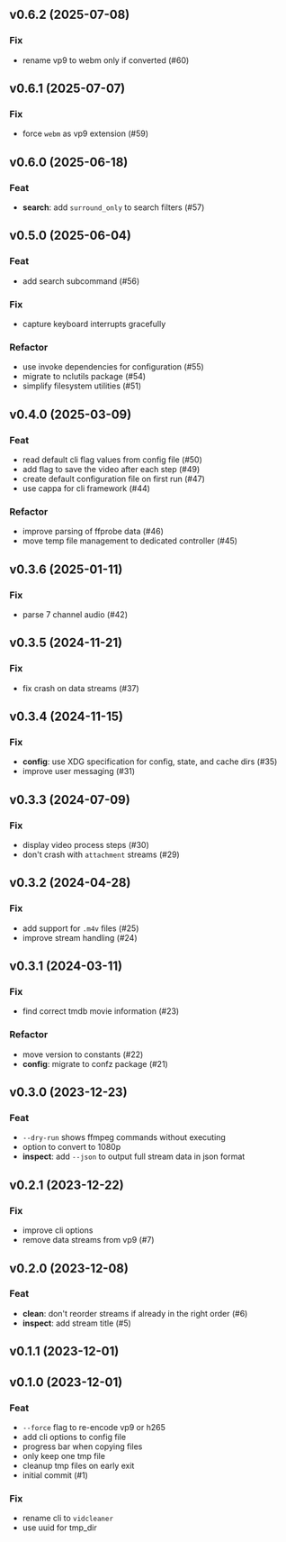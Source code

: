 ## v0.6.2 (2025-07-08)

### Fix

- rename vp9 to webm only if converted (#60)

## v0.6.1 (2025-07-07)

### Fix

- force `webm` as vp9 extension (#59)

## v0.6.0 (2025-06-18)

### Feat

- **search**: add `surround_only` to search filters (#57)

## v0.5.0 (2025-06-04)

### Feat

- add search subcommand (#56)

### Fix

- capture keyboard interrupts gracefully

### Refactor

- use invoke dependencies for configuration (#55)
- migrate to nclutils package (#54)
- simplify filesystem utilities (#51)

## v0.4.0 (2025-03-09)

### Feat

- read default cli flag values from config file (#50)
- add flag to save the video after each step (#49)
- create default configuration file on first run (#47)
- use cappa for cli framework (#44)

### Refactor

- improve parsing of ffprobe data (#46)
- move temp file management to dedicated controller (#45)

## v0.3.6 (2025-01-11)

### Fix

- parse 7 channel audio (#42)

## v0.3.5 (2024-11-21)

### Fix

- fix crash on data streams (#37)

## v0.3.4 (2024-11-15)

### Fix

- **config**: use XDG specification for config, state, and cache dirs (#35)
- improve user messaging (#31)

## v0.3.3 (2024-07-09)

### Fix

- display video process steps (#30)
- don't crash with `attachment` streams (#29)

## v0.3.2 (2024-04-28)

### Fix

- add support for `.m4v` files (#25)
- improve stream handling (#24)

## v0.3.1 (2024-03-11)

### Fix

- find correct tmdb movie information (#23)

### Refactor

- move version to constants (#22)
- **config**: migrate to confz package (#21)

## v0.3.0 (2023-12-23)

### Feat

- `--dry-run` shows ffmpeg commands without executing
- option to convert to 1080p
- **inspect**: add `--json` to output full stream data in json format

## v0.2.1 (2023-12-22)

### Fix

- improve cli options
- remove data streams from vp9 (#7)

## v0.2.0 (2023-12-08)

### Feat

- **clean**: don't reorder streams if already in the right order (#6)
- **inspect**: add stream title (#5)

## v0.1.1 (2023-12-01)

## v0.1.0 (2023-12-01)

### Feat

- `--force` flag to re-encode vp9 or h265
- add cli options to config file
- progress bar when copying files
- only keep one tmp file
- cleanup tmp files on early exit
- initial commit (#1)

### Fix

- rename cli to `vidcleaner`
- use uuid for tmp_dir
